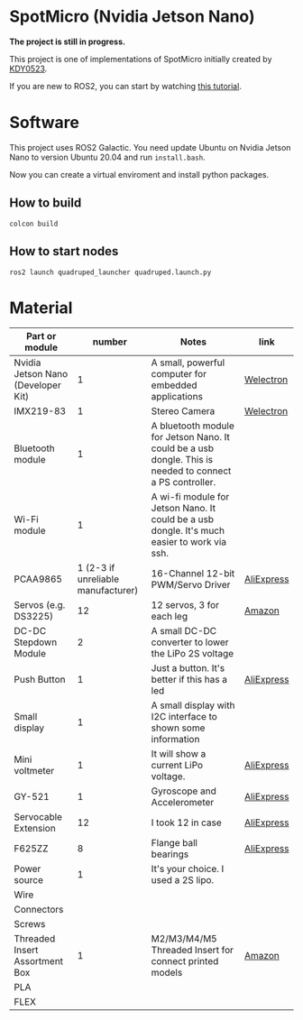 # SpotMicro (Nvidia Jetson Nano)

**The project is still in progress.**

This project is one of implementations of SpotMicro initially created by [KDY0523](https://www.thingiverse.com/kdy0523/designs). 

If you are new to ROS2, you can start by watching [this tutorial](https://www.youtube.com/watch?v=0aPbWsyENA8&list=PLLSegLrePWgJudpPUof4-nVFHGkB62Izy&index=1).

# Software

This project uses ROS2 Galactic. You need update Ubuntu on Nvidia Jetson Nano to version Ubuntu 20.04 and run `install.bash`.

Now you can create a virtual enviroment and install python packages.

## How to build

`colcon build`

## How to start nodes

`ros2 launch quadruped_launcher quadruped.launch.py`


# Material

| Part or module | number | Notes | link | 
|----------------|--------|-------------------|------|
|Nvidia Jetson Nano (Developer Kit)| 1 | A small, powerful computer for embedded applications| [Welectron](https://www.welectron.com/NVIDIA-Jetson-Nano-4GB-Developer-Kit-B01_1)|
| IMX219-83 | 1 | Stereo Camera | [Welectron](https://www.welectron.com/Waveshare-17742-IMX219-83-Stereo-Camera_1)|
| Bluetooth module | 1 | A bluetooth module for Jetson Nano. It could be a usb dongle. This is needed to connect a PS controller.| |
| Wi-Fi module | 1 | A wi-fi module for Jetson Nano. It could be a usb dongle. It's much easier to work via ssh.| |
| PCAA9865 | 1 (2-3 if unreliable manufacturer) | 16-Channel 12-bit PWM/Servo Driver | [AliExpress](https://www.aliexpress.com/item/32466332558.html?spm=a2g0o.order_list.order_list_main.64.593c18028aGZKa) |
| Servos (e.g. DS3225)| 12 | 12 servos, 3 for each leg| [Amazon](https://www.amazon.fr/gp/product/B0819LFDW3/ref=ppx_yo_dt_b_asin_title_o05_s00?ie=UTF8&psc=1) |
| DC-DC Stepdown Module | 2 | A small DC-DC converter to lower the LiPo 2S voltage| |
| Push Button | 1 | Just a button. It's better if this has a led| [AliExpress](https://www.aliexpress.com/item/1005002610826549.html?spm=a2g0o.order_list.order_list_main.43.593c18028aGZKa) |
| Small display| 1 | A small display with I2C interface to shown some information| |
| Mini voltmeter | 1 | It will show a current LiPo voltage. | [AliExpress](https://www.aliexpress.com/item/1005003922676564.html?spm=a2g0o.order_list.order_list_main.55.21ef5e5bR2iLR2&gatewayAdapt=glo2fra) |
| GY-521 | 1 | Gyroscope and Accelerometer | [AliExpress](https://www.aliexpress.com/item/32340949017.html?spm=a2g0o.order_list.order_list_main.65.593c18028aGZKa) |
| Servocable Extension | 12 | I took 12 in case | [AliExpress](https://www.aliexpress.com/item/1005004629299687.html?spm=a2g0o.order_list.order_list_main.59.593c18028aGZKa) |
| F625ZZ | 8 |  Flange ball bearings | [AliExpress](https://www.amazon.fr/gp/product/B07S68283K/ref=ppx_yo_dt_b_asin_title_o03_s00?ie=UTF8&psc=1)|
| Power source | 1 | It's your choice. I used a 2S lipo. | |
| Wire | | | |
| Connectors | | |
| Screws | | | |
| Threaded Insert Assortment Box | 1 | M2/M3/M4/M5 Threaded Insert for connect printed models  | [Amazon](https://www.amazon.fr/gp/product/B08K1BVGN9/ref=ppx_yo_dt_b_asin_title_o02_s00?ie=UTF8&th=1)|
| PLA | | | |
| FLEX | | | 
